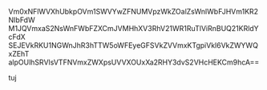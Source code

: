 Vm0xNFlWVXhUbkpOVm1SWVYwZFNUMVpzWkZOalZsWnlWbFJHVm1KR2NIbFdW
M1JQVmxaS2NsWnFWbFZXCmJVMHhXV3RhV21WR1RuTlViRnBUQ21KRldYcFdX
SEJEVkRKU1NGWnJhR3hTTW5oWFEyeGFSVkZVVmxKTgpiVkl6VkZWYWQxZEhT
alpOUlhSRVlsVTFNVmxZWXpsUVVXOUxXa2RHY3dvS2VHcHEKCm9hcA==

tuj